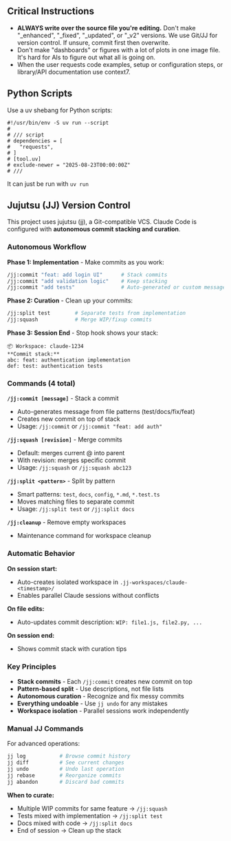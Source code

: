 ## Critical Instructions

- **ALWAYS write over the source file you're editing.** Don't make "_enhanced", "_fixed", "_updated", or "_v2" versions. We use Git/JJ for version control. If unsure, commit first then overwrite.
- Don't make "dashboards" or figures with a lot of plots in one image file. It's hard for AIs to figure out what all is going on.
- When the user requests code examples, setup or configuration steps, or library/API documentation use context7.

## Python Scripts

Use a uv shebang for Python scripts:
```
#!/usr/bin/env -S uv run --script
#
# /// script
# dependencies = [
#   "requests",
# ]
# [tool.uv]
# exclude-newer = "2025-08-23T00:00:00Z"
# ///
```
It can just be run with `uv run`

## Jujutsu (JJ) Version Control

This project uses jujutsu (jj), a Git-compatible VCS. Claude Code is configured with **autonomous commit stacking and curation**.

### Autonomous Workflow

**Phase 1: Implementation** - Make commits as you work:
```bash
/jj:commit "feat: add login UI"      # Stack commits
/jj:commit "add validation logic"    # Keep stacking
/jj:commit "add tests"               # Auto-generated or custom messages
```

**Phase 2: Curation** - Clean up your commits:
```bash
/jj:split test        # Separate tests from implementation
/jj:squash            # Merge WIP/fixup commits
```

**Phase 3: Session End** - Stop hook shows your stack:
```
📦 Workspace: claude-1234
**Commit stack:**
abc: feat: authentication implementation
def: test: authentication tests
```

### Commands (4 total)

**`/jj:commit [message]`** - Stack a commit
- Auto-generates message from file patterns (test/docs/fix/feat)
- Creates new commit on top of stack
- Usage: `/jj:commit` or `/jj:commit "feat: add auth"`

**`/jj:squash [revision]`** - Merge commits
- Default: merges current @ into parent
- With revision: merges specific commit
- Usage: `/jj:squash` or `/jj:squash abc123`

**`/jj:split <pattern>`** - Split by pattern
- Smart patterns: `test`, `docs`, `config`, `*.md`, `*.test.ts`
- Moves matching files to separate commit
- Usage: `/jj:split test` or `/jj:split docs`

**`/jj:cleanup`** - Remove empty workspaces
- Maintenance command for workspace cleanup

### Automatic Behavior

**On session start:**
- Auto-creates isolated workspace in `.jj-workspaces/claude-<timestamp>/`
- Enables parallel Claude sessions without conflicts

**On file edits:**
- Auto-updates commit description: `WIP: file1.js, file2.py, ...`

**On session end:**
- Shows commit stack with curation tips

### Key Principles

- **Stack commits** - Each `/jj:commit` creates new commit on top
- **Pattern-based split** - Use descriptions, not file lists
- **Autonomous curation** - Recognize and fix messy commits
- **Everything undoable** - Use `jj undo` for any mistakes
- **Workspace isolation** - Parallel sessions work independently

### Manual JJ Commands

For advanced operations:
```bash
jj log           # Browse commit history
jj diff          # See current changes
jj undo          # Undo last operation
jj rebase        # Reorganize commits
jj abandon       # Discard bad commits
```

**When to curate:**
- Multiple WIP commits for same feature → `/jj:squash`
- Tests mixed with implementation → `/jj:split test`
- Docs mixed with code → `/jj:split docs`
- End of session → Clean up the stack